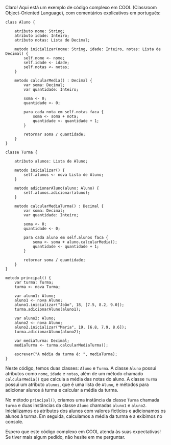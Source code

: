 Claro! Aqui está um exemplo de código complexo em COOL (Classroom Object-Oriented Language), com comentários explicativos em português:

```
class Aluno {

    atributo nome: String;
    atributo idade: Inteiro;
    atributo notas: Lista de Decimal;
    
    metodo inicializar(nome: String, idade: Inteiro, notas: Lista de Decimal) {
        self.nome <- nome;
        self.idade <- idade;
        self.notas <- notas;
    }

    metodo calcularMedia() : Decimal {
        var soma: Decimal;
        var quantidade: Inteiro;
        
        soma <- 0;
        quantidade <- 0;
        
        para cada nota em self.notas faca {
            soma <- soma + nota;
            quantidade <- quantidade + 1;
        }
        
        retornar soma / quantidade;
    }
}

classe Turma {
    
    atributo alunos: Lista de Aluno;
    
    metodo inicializar() {
        self.alunos <- nova Lista de Aluno;
    }
    
    metodo adicionarAluno(aluno: Aluno) {
        self.alunos.adicionar(aluno);
    }
    
    metodo calcularMediaTurma() : Decimal {
        var soma: Decimal;
        var quantidade: Inteiro;
        
        soma <- 0;
        quantidade <- 0;
        
        para cada aluno em self.alunos faca {
            soma <- soma + aluno.calcularMedia();
            quantidade <- quantidade + 1;
        }
        
        retornar soma / quantidade;
    }
}

metodo principal() {
    var turma: Turma;
    turma <- nova Turma;
    
    var aluno1: Aluno;
    aluno1 <- nova Aluno;
    aluno1.inicializar("João", 18, [7.5, 8.2, 9.0]);
    turma.adicionarAluno(aluno1);
    
    var aluno2: Aluno;
    aluno2 <- nova Aluno;
    aluno2.inicializar("Maria", 19, [6.8, 7.9, 8.6]);
    turma.adicionarAluno(aluno2);
    
    var mediaTurma: Decimal;
    mediaTurma <- turma.calcularMediaTurma();
    
    escrever("A média da turma é: ", mediaTurma);
}
```

Neste código, temos duas classes: `Aluno` e `Turma`. A classe `Aluno` possui atributos como `nome`, `idade` e `notas`, além de um método chamado `calcularMedia()` que calcula a média das notas do aluno. A classe `Turma` possui um atributo `alunos`, que é uma lista de `Aluno`, e métodos para adicionar alunos à turma e calcular a média da turma.

No método `principal()`, criamos uma instância da classe `Turma` chamada `turma` e duas instâncias da classe `Aluno` chamadas `aluno1` e `aluno2`. Inicializamos os atributos dos alunos com valores fictícios e adicionamos os alunos à turma. Em seguida, calculamos a média da turma e a exibimos no console.

Espero que este código complexo em COOL atenda às suas expectativas! Se tiver mais algum pedido, não hesite em me perguntar.